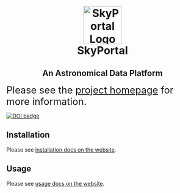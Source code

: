 <h1 align="center">
  <br>
  <img
    src="https://github.com/skyportal/skyportal/raw/master/static/images/skyportal_logo.png"
    alt="SkyPortal Logo"
    width="100px"
  />
  <br>
  SkyPortal
  <br>
</h1>

<h2 align="center">
An Astronomical Data Platform
</h2>

<span style="font-size: 180%;">
Please see the <a href="https://skyportal.io">project homepage</a> for more information.
</span>

<p>
  <a style="border-width:0" href="https://doi.org/10.21105/joss.01247">
    <img src="http://joss.theoj.org/papers/10.21105/joss.01247/status.svg" alt="DOI badge" >
  </a>
</p>

## Installation

Please see <a href="https://skyportal.io/docs/setup.html#installation">installation docs on the website</a>.

## Usage

Please see <a href="https://skyportal.io/docs/usage.html">usage docs on the website</a>.
